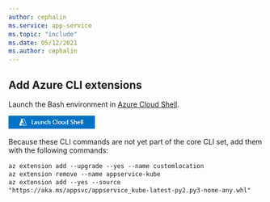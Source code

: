 ```yaml
---
author: cephalin
ms.service: app-service
ms.topic: "include"
ms.date: 05/12/2021
ms.author: cephalin
---
```


## Add Azure CLI extensions

Launch the Bash environment in [Azure Cloud Shell](../articles/cloud-shell/quickstart.md).

[![Launch Cloud Shell in a new window](./media/cloud-shell-try-it/hdi-launch-cloud-shell.png)](https://shell.azure.com)

Because these CLI commands are not yet part of the core CLI set, add them with the following commands:

```azurecli-interactive
az extension add --upgrade --yes --name customlocation
az extension remove --name appservice-kube
az extension add --yes --source "https://aka.ms/appsvc/appservice_kube-latest-py2.py3-none-any.whl"
```